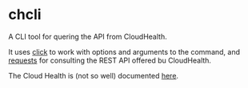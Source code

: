 # chcli

A CLI tool for quering the API from CloudHealth.

It uses [click](https://click.palletsprojects.com/en/7.x/) to work with options and arguments to the command, 
and [requests]() for consulting the REST API offered bu CloudHealth.

The Cloud Health is (not so well) documented [here](https://apidocs.cloudhealthtech.com/).
